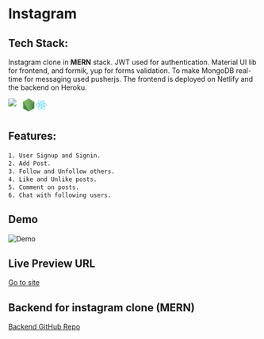 # Instagram

## Tech Stack:

Instagram clone in **MERN** stack. JWT used for authentication. Material UI lib for frontend, and formik, yup for forms validation. To make MongoDB real-time for messaging used pusherjs. The frontend is deployed on Netlify and the backend on Heroku.

<img align="left" width="28px" src="https://img.icons8.com/color/48/000000/mongodb.png"/>

<img align="left" alt="Node.js" width="26px" src="https://raw.githubusercontent.com/github/explore/80688e429a7d4ef2fca1e82350fe8e3517d3494d/topics/nodejs/nodejs.png"/>

<img align="left" alt="React" width="26px" src="https://raw.githubusercontent.com/github/explore/80688e429a7d4ef2fca1e82350fe8e3517d3494d/topics/react/react.png"/>

</br>
</br>

## Features:

    1. User Signup and Signin.
    2. Add Post.
    3. Follow and Unfollow others.
    4. Like and Unlike posts.
    5. Comment on posts.
    6. Chat with following users.

## Demo

![Demo](./src/images/Instagram-Clone.gif)

## Live Preview URL

[Go to site](https://instagramclonemern.netlify.app/)

## Backend for instagram clone (MERN)

[Backend GitHub Repo](https://github.com/akshayjadhav4/instagram-mern)
